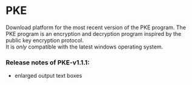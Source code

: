 # PKE
Download platform for the most recent version of the PKE program.
The PKE program is an encryption and decryption program inspired by 
the public key encryption protocol.  
It is *only* compatible with the 
latest windows operating system.  
  
### Release notes of PKE-v1.1.1:
  - enlarged output text boxes 
  

